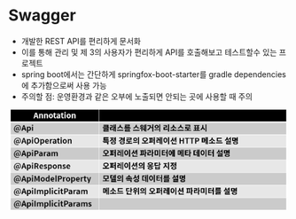 # Swagger

* 개발한 REST API를 편리하게 문서화
* 이를 통해 관리 및 제 3의 사용자가 편리하게 API를 호출해보고 테스트할수 있는 프로젝트
* spring boot에서는 간단하게 springfox-boot-starter를 gradle dependencies에 추가함으로써 사용 가능
* 주의할 점: 운영환경과 같은 오부에 노출되면 안되는 곳에 사용할 때 주의

![img.png](07_Swagger_Images/img.png)